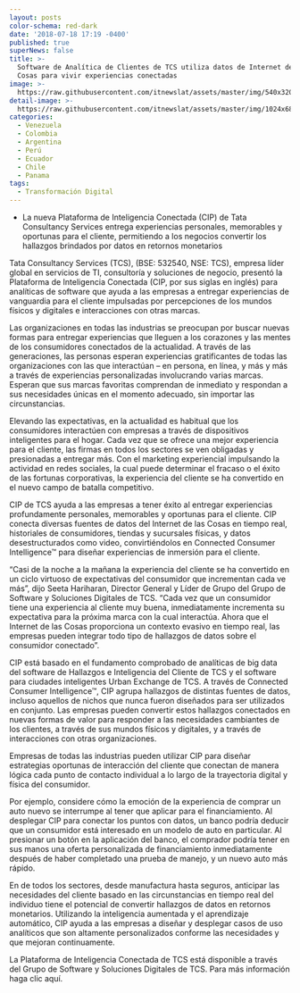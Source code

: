 ```yaml
---
layout: posts
color-schema: red-dark
date: '2018-07-18 17:19 -0400'
published: true
superNews: false
title: >-
  Software de Analítica de Clientes de TCS utiliza datos de Internet de las
  Cosas para vivir experiencias conectadas
image: >-
  https://raw.githubusercontent.com/itnewslat/assets/master/img/540x320/IOT-p.jpg
detail-image: >-
  https://raw.githubusercontent.com/itnewslat/assets/master/img/1024x680/IOT-g.jpg
categories:
  - Venezuela
  - Colombia
  - Argentina
  - Perú
  - Ecuador
  - Chile
  - Panama
tags:
  - Transformación Digital
---
```

- La nueva Plataforma de Inteligencia Conectada (CIP) de Tata Consultancy Services entrega experiencias personales, memorables y oportunas para el cliente, permitiendo a los negocios convertir los hallazgos brindados por datos en retornos monetarios

Tata Consultancy Services (TCS), (BSE: 532540, NSE: TCS), empresa líder global en servicios de TI, consultoría y soluciones de negocio, presentó la Plataforma de Inteligencia Conectada (CIP, por sus siglas en inglés) para analíticas de software que ayuda a las empresas a entregar experiencias de vanguardia para el cliente impulsadas por percepciones de los mundos físicos y digitales e interacciones con otras marcas. 

Las organizaciones en todas las industrias se preocupan por buscar nuevas formas para entregar experiencias que lleguen a los corazones y las mentes de los consumidores conectados de la actualidad. A través de las generaciones, las personas esperan experiencias gratificantes de todas las organizaciones con las que interactúan – en persona, en línea, y más y más a través de experiencias personalizadas involucrando varias marcas. Esperan que sus marcas favoritas comprendan de inmediato y respondan a sus necesidades únicas en el momento adecuado, sin importar las circunstancias. 

Elevando las expectativas, en la actualidad es habitual que los consumidores interactúen con empresas a través de dispositivos inteligentes para el hogar. Cada vez que se ofrece una mejor experiencia para el cliente, las firmas en todos los sectores se ven obligadas y presionadas a entregar más. Con el marketing experiencial impulsando la actividad en redes sociales, la cual puede determinar el fracaso o el éxito de las fortunas corporativas, la experiencia del cliente se ha convertido en el nuevo campo de batalla competitivo. 

CIP de TCS ayuda a las empresas a tener éxito al entregar experiencias profundamente personales, memorables y oportunas para el cliente. CIP conecta diversas fuentes de datos del Internet de las Cosas en tiempo real, historiales de consumidores, tiendas y sucursales físicas, y datos desestructurados como video, convirtiéndolos en Connected Consumer Intelligence™ para diseñar experiencias de inmersión para el cliente. 

“Casi de la noche a la mañana la experiencia del cliente se ha convertido en un ciclo virtuoso de expectativas del consumidor que incrementan cada ve más”, dijo Seeta Hariharan, Director General y Líder de Grupo del Grupo de Software y Soluciones Digitales de TCS. “Cada vez que un consumidor tiene una experiencia al cliente muy buena, inmediatamente incrementa su expectativa para la próxima marca con la cual interactúa. Ahora que el Internet de las Cosas proporciona un contexto evasivo en tiempo real, las empresas pueden integrar todo tipo de hallazgos de datos sobre el consumidor conectado”.

CIP está basado en el fundamento comprobado de analíticas de big data del software de Hallazgos e Inteligencia del Cliente de TCS y el software para ciudades inteligentes Urban Exchange de TCS. A través de Connected Consumer Intelligence™, CIP agrupa hallazgos de distintas fuentes de datos, incluso aquellos de nichos que nunca fueron diseñados para ser utilizados en conjunto. Las empresas pueden convertir estos hallazgos conectados en nuevas formas de valor para responder a las necesidades cambiantes de los clientes, a través de sus mundos físicos y digitales, y a través de interacciones con otras organizaciones. 

Empresas de todas las industrias pueden utilizar CIP para diseñar estrategias oportunas de interacción del cliente que conectan de manera lógica cada punto de contacto individual a lo largo de la trayectoria digital y física del consumidor. 

Por ejemplo, considere cómo la emoción de la experiencia de comprar un auto nuevo se interrumpe al tener que aplicar para el financiamiento. Al desplegar CIP para conectar los puntos con datos, un banco podría deducir que un consumidor está interesado en un modelo de auto en particular. Al presionar un botón en la aplicación del banco, el comprador podría tener en sus manos una oferta personalizada de financiamiento inmediatamente después de haber completado una prueba de manejo, y un nuevo auto más rápido.

En de todos los sectores, desde manufactura hasta seguros, anticipar las necesidades del cliente basado en las circunstancias en tiempo real del individuo tiene el potencial de convertir hallazgos de datos en retornos monetarios. Utilizando la inteligencia aumentada y el aprendizaje automático, CIP ayuda a las empresas a diseñar y desplegar casos de uso analíticos que son altamente personalizados conforme las necesidades y que mejoran continuamente. 

La Plataforma de Inteligencia Conectada de TCS está disponible a través del Grupo de Software y Soluciones Digitales de TCS. Para más información haga clic aquí. 